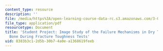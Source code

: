 ```yaml
---
content_type: resource
description: ''
file: /media/https%3A/open-learning-course-data-rc.s3.amazonaws.com/3-054-cellular-solids-structure-properties-and-applications-spring-2015/8383b3c12d5b30b74a0ea1368619feeb_MIT3_054S15_Whale_Bone.pdf
file_type: application/pdf
resourcetype: Document
title: 'Student Project: Image Study of the Failure Mechanisms in Dry Trabecular Whale
  Bone During Fracture Toughness Tests'
uid: 8383b3c1-2d5b-30b7-4a0e-a1368619feeb
---
```

